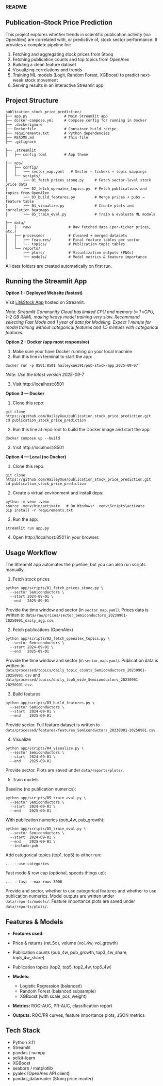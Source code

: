 ### README
## Publication–Stock Price Prediction

This project explores whether trends in scientific publication activity (via OpenAlex) are correlated with, or predictive of, stock sector performance.
It provides a complete pipeline for:
1. Fetching and aggregating stock prices from Stooq
2. Fetching publication counts and top topics from OpenAlex
3. Building a clean feature dataset
4. Visualizing correlations and trends
5. Training ML models (Logit, Random Forest, XGBoost) to predict next-week stock movement
6. Serving results in an interactive Streamlit app

## Project Structure
```
publication_stock_price_prediction/  
├── app.py                 # Main Streamlit app  
├── docker-compose.yml     # Compose config for running in Docker  
├── .dockerignore     
├── Dockerfile             # Container build recipe  
├── requirements.txt       # Python dependencies  
├── README.md              # This file  
├── .gitignore    

├── .streamlit        
│   ├── config.toml        # App theme

├── app/  
│   ├── config/  
│   │   └── sector_map.yaml   # Sector ↔ tickers ↔ topic mappings  
│   └── scripts/  
│       ├── 01_fetch_prices_stooq.py     # Fetch sector-level stock price data  
│       ├── 02_fetch_openalex_topics.py  # Fetch publications and topics from OpenAlex  
│       ├── 03_build_features.py         # Merge prices + pubs → feature table  
│       ├── 04_visualize.py              # Create plots and correlation heatmaps  
│       └── 05_train_eval.py             # Train & evaluate ML models  

├── data/  
│   ├── raw/                 # Raw fetched data (per-ticker prices, etc.)  
│   ├── processed/           # Cleaned + merged datasets  
│   │   ├── features/        # Final feature tables per sector  
│   │   └── topics/          # Publication topic tables  
│   └── reports/  
│       ├── plots/           # Visualization outputs (PNGs)  
│       └── models/          # Model metrics & feature importance  
```

All data folders are created automatically on first run.  

## Running the Streamlit App
**Option 1 - Deployed Website (fastest)**  

Visit [Lit&Stock App](https://publicationstockpriceprediction-haileyxue.streamlit.app/) hosted on Streamlit.  

*Note: Streamlit Community Cloud has limited CPU and memory (≈ 1 vCPU, 1–2 GB RAM), making heavy model training very slow. Recommend selecting Fast Mode and 1 year of data for Modeling. Expect 1 minute for model training without categorical features and 1.5 mintues with categorical features.*  

**Option 2 - Docker (app most responsive)**
1. Make sure your have Docker running on your local machine  
2. Run this line in terminal to start the app:  
```
docker run -p 8501:8501 haileyxue391/pub-stock-app:2025-09-07
```
*Note: Use the latest version 2025-09-7*  

3. Visit http://localhost:8501

**Option 3 — Docker**

1. Clone this repo:  
```
git clone https://github.com/HaileyXue/publication_stock_price_prediction.git
cd publication_stock_price_prediction
```
2. Run this line at repo root to build the Docker image and start the app:  
```
docker compose up --build
```
3. Visit http://localhost:8501  

**Option 4 — Local (no Docker)**
1. Clone this repo:  
```
git clone https://github.com/HaileyXue/publication_stock_price_prediction.git
cd publication_stock_price_prediction
```
2. Create a virtual environment and install deps:  
```
python -m venv .venv
source .venv/bin/activate   # On Windows: .venv\Scripts\activate
pip install -r requirements.txt
```
3. Run the app:  
```
streamlit run app.py
```
4. Open http://localhost:8501 in your browser.

## Usage Workflow
The Streamlit app automates the pipeline, but you can also run scripts manually.  
1. Fetch stock prices    
```
python app/scripts/01_fetch_prices_stooq.py \
  --sector Semiconductors \
  --start 2024-09-01 \
  --end   2025-09-01
```
Provide the time window and sector (in `sector_map.yaml`). Prices data is written to `data/raw/prices/sector_Semiconductors_20230901-20250901_daily_agg.csv`.  

2. Fetch publications (OpenAlex)    
```
python app/scripts/02_fetch_openalex_topics.py \
  --sector Semiconductors \
  --start 2024-09-01 \
  --end   2025-09-01
```
Provide the time window and sector (in `sector_map.yaml`). Publication data is written to `data/processed/topics/daily_topic_counts_Semiconductors_20230901-20250901.csv` and `data/processed/topics/daily_top5_wide_Semiconductors_20230901-20250901.csv`.  

3. Build features    
```
python app/scripts/03_build_features.py \
  --sector Semiconductors \
  --start  2024-09-01 \
  --end    2025-09-01
```
Provide sector. Full feature dataset is written to `data/processed/features/features_Semiconductors_20230901-20250901.csv`.  

4. Visualize  
 
```
python app/scripts/04_visualize.py \
  --sector Semiconductors \
  --start  2024-09-01 \
  --end    2025-09-01
```
Provide sector. Plots are saved under `data/reports/plots/`.  

5. Train models   

Baseline (no publication numerics):
``` 
python app/scripts/05_train_eval.py \
  --sector Semiconductors \
  --start  2024-09-01 \
  --end    2025-09-01
```

With publication numerics (pub_4w, pub_growth):  
```
python app/scripts/05_train_eval.py \
  --sector Semiconductors \
  --start  2024-09-01 \
  --end    2025-09-01 \
  --include-pub
```

Add categorical topics (top1, top5) to either run:
```
... --use-categories
```

Fast mode & row cap (optional, speeds things up):
```
... --fast --max-rows 3000
```
Provide and sector, whether to use categorical features and whether to use publication numerics. Model outputs are written under `data/reports/models/`. Feature importance plots are saved under `data/reports/plots/`.  

## Features & Models

-  **Features used:**
  - Price & returns (ret_5d), volume (vol_4w, vol_growth)
  - Publication counts (pub_4w, pub_growth, top3_4w_share, top5_4w_share)
  - Publication topics (top2, top5, top2_4w, top5_4w)

- **Models:**
  - Logistic Regression (balanced)
  - Random Forest (balanced subsample)
  - XGBoost (with scale_pos_weight)

- **Metrics:** ROC-AUC, PR-AUC, classification report  
- **Outputs:** ROC/PR curves, feature importance plots, JSON metrics  

## Tech Stack
- Python 3.11
- Streamlit
- pandas / numpy
- scikit-learn
- XGBoost
- seaborn / matplotlib
- pyalex (OpenAlex API client)
- pandas_datareader (Stooq price reader)
